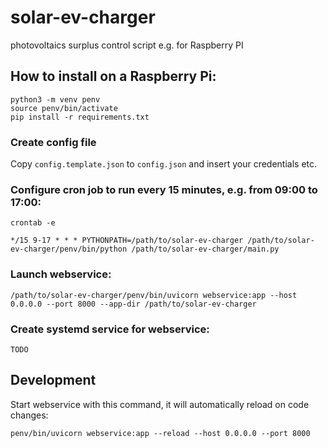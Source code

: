 # solar-ev-charger
photovoltaics surplus control script e.g. for Raspberry PI

## How to install on a Raspberry Pi:

```
python3 -m venv penv
source penv/bin/activate
pip install -r requirements.txt
```

### Create config file
Copy `config.template.json` to `config.json` and insert your credentials etc.

### Configure cron job to run every 15 minutes, e.g. from 09:00 to 17:00:
`crontab -e`
```
*/15 9-17 * * * PYTHONPATH=/path/to/solar-ev-charger /path/to/solar-ev-charger/penv/bin/python /path/to/solar-ev-charger/main.py
```

### Launch webservice:
```
/path/to/solar-ev-charger/penv/bin/uvicorn webservice:app --host 0.0.0.0 --port 8000 --app-dir /path/to/solar-ev-charger
```

### Create systemd service for webservice:
```
TODO
```

## Development

Start webservice with this command, it will automatically reload on code changes:
```
penv/bin/uvicorn webservice:app --reload --host 0.0.0.0 --port 8000
```